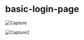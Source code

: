 # basic-login-page

![Capture](https://github.com/ericomondi/basic-login-page/assets/139236060/70f7d9ab-fedb-4887-acda-dc0a31cdd8ab)

![Capture2](https://github.com/ericomondi/basic-login-page/assets/139236060/708202f6-dacc-4b41-a027-4f069419403c)




